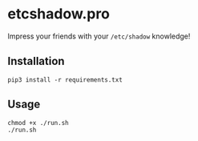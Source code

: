# etcshadow.pro
Impress your friends with your `/etc/shadow` knowledge!

## Installation

    pip3 install -r requirements.txt

## Usage

    chmod +x ./run.sh
    ./run.sh
